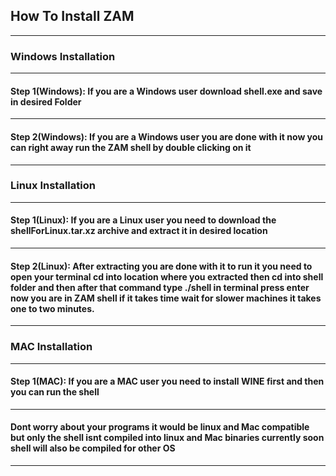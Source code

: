 ## How To Install ZAM
---
### Windows Installation
---
#### Step 1(Windows): If you are a Windows user download shell.exe and save in desired Folder
---
#### Step 2(Windows): If you are a Windows user you are done with it now you can right away run the ZAM shell by double clicking on it
---
### Linux Installation
---
#### Step 1(Linux): If you are a Linux user you need to download the shellForLinux.tar.xz archive and extract it in desired location
---
#### Step 2(Linux): After extracting you are done with it to run it you need to open your terminal cd into location where you extracted then cd into shell folder and then after that command type ./shell in terminal press enter now you are in ZAM shell if it takes time wait for slower machines it takes one to two minutes.
---
### MAC Installation
---
#### Step 1(MAC): If you are a MAC user you need to install WINE first and then you can run the shell
---
#### Dont worry about your programs it would be linux and Mac compatible but only the shell isnt compiled into linux and Mac binaries currently soon shell will also be compiled for other OS
---
